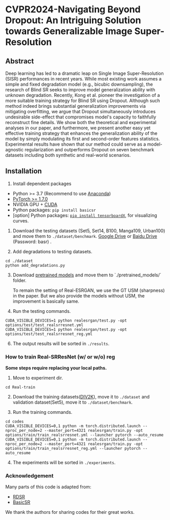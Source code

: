 # CVPR2024-Navigating Beyond Dropout: An Intriguing Solution towards Generalizable Image Super-Resolution

## Abstract

Deep learning has led to a dramatic leap on Single Image Super-Resolution (SISR) performances in recent years. While most existing work assumes a simple and fixed degradation model (e.g., bicubic downsampling), the research of Blind SR seeks to improve model generalization ability with unknown degradation. Recently, Kong et al. pioneer the investigation of a more suitable training strategy for Blind SR using Dropout. Although such method indeed brings substantial generalization improvements via mitigating overfitting, we argue that Dropout simultaneously introduces undesirable side-effect that compromises model's capacity to faithfully reconstruct fine details. We show both the theoretical and experimental analyses in our paper, and furthermore, we present another easy yet effective training strategy that enhances the generalization ability of the model by simply modulating its first and second-order features statistics. Experimental results have shown that our method could serve as a model-agnostic regularization and outperforms Dropout on seven benchmark datasets including both synthetic and real-world scenarios. 
## Installation

1. Install dependent packages 
- Python >= 3.7 (Recommend to use [Anaconda](https://www.anaconda.com/download/#linux))
- [PyTorch >= 1.7.0](https://pytorch.org/)
- NVIDIA GPU + [CUDA](https://developer.nvidia.com/cuda-downloads)
- Python packages: `pip install basicsr`
- [option] Python packages: [`pip install tensorboardX`](https://github.com/lanpa/tensorboardX), for visualizing curves.


1. Download the testing datasets (Set5, Set14, B100, Manga109, Urban100) and move them to `./dataset/benchmark`.
[Google Drive](https://drive.google.com/drive/folders/1B3DJGQKB6eNdwuQIhdskA64qUuVKLZ9u) or [Baidu Drive](https://pan.baidu.com/s/1AZDcEAFwwc1OC3KCd7EDnQ) (Password: basr) .

2. Add degradations to testing datasets.
```
cd ./dataset
python add_degradations.py
```

3. Download [pretrained models]([https://drive.google.com/drive/folders/1NcNHbsGtD0OHuAf_ATACmZ_cTikL7bB3?usp=sharing](https://drive.google.com/drive/folders/17vZcYYS8IVxFn2Its_LnfXZvgN1TL19b?usp=drive_link)) and move them to  `./pretrained_models/` folder. 

   To remain the setting of Real-ESRGAN, we use the GT USM (sharpness) in the paper. But we also provide the models without USM, the improvement is basically same.

4. Run the testing commands.
```
CUDA_VISIBLE_DEVICES=1 python realesrgan/test.py -opt options/test/test_realsrresnet.yml
CUDA_VISIBLE_DEVICES=1 python realesrgan/test.py -opt options/test/test_realsrresnet_reg.yml
```
6. The output results will be sorted in `./results`. 

### How to train Real-SRResNet (w/ or w/o) reg

**Some steps require replacing your local paths.**

1. Move to experiment dir.
```
cd Real-train
```

2. Download the training datasets([DIV2K](https://data.vision.ee.ethz.ch/cvl/DIV2K/)), move it to `./dataset` and validation dataset(Set5), move it to `./dataset/benchmark`.

3. Run the training commands.
```
cd codes
CUDA_VISIBLE_DEVICES=0,1 python -m torch.distributed.launch --nproc_per_node=2 --master_port=4321 realesrgan/train.py -opt options/train/train_realsrresnet.yml --launcher pytorch --auto_resume
CUDA_VISIBLE_DEVICES=0,1 python -m torch.distributed.launch --nproc_per_node=2 --master_port=4321 realesrgan/train.py -opt options/train/train_realsrresnet_reg.yml --launcher pytorch --auto_resume
```
4. The experiments will be sorted in `./experiments`. 


### Acknowledgement

Many parts of this code is adapted from:

- [RDSR](https://github.com/XPixelGroup/RDSR/tree/main)
- [BasicSR](https://github.com/XPixelGroup/BasicSR/tree/master)

We thank the authors for sharing codes for their great works.

